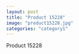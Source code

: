 ```yaml
---
layout: post
title: "Product 15228"
image: "product15228.jpg"
categories: "category1"
---
```

Product 15228
